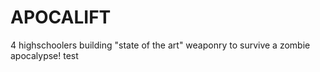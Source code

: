 # APOCALIFT

4 highschoolers building "state of the art" weaponry to survive a zombie apocalypse!
test

